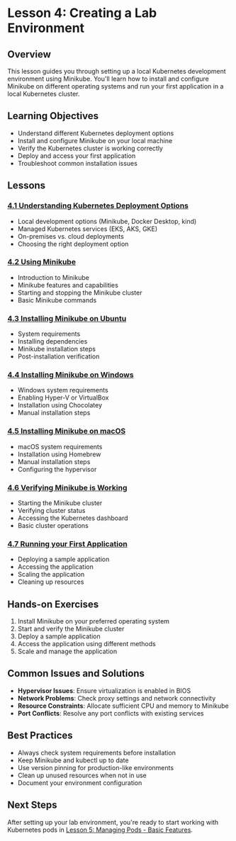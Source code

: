 # Lesson 4: Creating a Lab Environment

## Overview
This lesson guides you through setting up a local Kubernetes development environment using Minikube. You'll learn how to install and configure Minikube on different operating systems and run your first application in a local Kubernetes cluster.

## Learning Objectives
- Understand different Kubernetes deployment options
- Install and configure Minikube on your local machine
- Verify the Kubernetes cluster is working correctly
- Deploy and access your first application
- Troubleshoot common installation issues

## Lessons

### [4.1 Understanding Kubernetes Deployment Options](4_1_Understanding_Kubernetes_Deployment_Options/4_1_Understanding_Kubernetes_Deployment_Options.md)
- Local development options (Minikube, Docker Desktop, kind)
- Managed Kubernetes services (EKS, AKS, GKE)
- On-premises vs. cloud deployments
- Choosing the right deployment option

### [4.2 Using Minikube](4_2_Using_Minikube/4_2_Using_Minikube.md)
- Introduction to Minikube
- Minikube features and capabilities
- Starting and stopping the Minikube cluster
- Basic Minikube commands

### [4.3 Installing Minikube on Ubuntu](4_3_Installing_Minikube_on_Ubuntu/4_3_Installing_Minikube_on_Ubuntu.md)
- System requirements
- Installing dependencies
- Minikube installation steps
- Post-installation verification

### [4.4 Installing Minikube on Windows](4_4_Installing_Minikube_on_Windows/4_4_Installing_Minikube_on_Windows.md)
- Windows system requirements
- Enabling Hyper-V or VirtualBox
- Installation using Chocolatey
- Manual installation steps

### [4.5 Installing Minikube on macOS](4_5_Installing_Minikube_on_macOS/4_5_Installing_Minikube_on_macOS.md)
- macOS system requirements
- Installation using Homebrew
- Manual installation steps
- Configuring the hypervisor

### [4.6 Verifying Minikube is Working](4_6_Verifying_Minikube_is_Working/4_6_Verifying_Minikube_is_Working.md)
- Starting the Minikube cluster
- Verifying cluster status
- Accessing the Kubernetes dashboard
- Basic cluster operations

### [4.7 Running your First Application](4_7_Running_your_First_Application/4_7_Running_your_First_Application.md)
- Deploying a sample application
- Accessing the application
- Scaling the application
- Cleaning up resources

## Hands-on Exercises
1. Install Minikube on your preferred operating system
2. Start and verify the Minikube cluster
3. Deploy a sample application
4. Access the application using different methods
5. Scale and manage the application

## Common Issues and Solutions
- **Hypervisor Issues**: Ensure virtualization is enabled in BIOS
- **Network Problems**: Check proxy settings and network connectivity
- **Resource Constraints**: Allocate sufficient CPU and memory to Minikube
- **Port Conflicts**: Resolve any port conflicts with existing services

## Best Practices
- Always check system requirements before installation
- Keep Minikube and kubectl up to date
- Use version pinning for production-like environments
- Clean up unused resources when not in use
- Document your environment configuration

## Next Steps
After setting up your lab environment, you're ready to start working with Kubernetes pods in [Lesson 5: Managing Pods - Basic Features](../Lesson5_Managing_Pods_Basic_Features/index.md).
